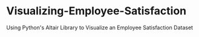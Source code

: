 # Visualizing-Employee-Satisfaction
Using Python's Altair Library to Visualize an Employee Satisfaction Dataset

